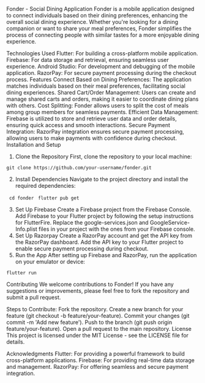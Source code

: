 Fonder - Social Dining Application
Fonder is a mobile application designed to connect individuals based on their dining preferences, enhancing the overall social dining experience. Whether you're looking for a dining companion or want to share your meal preferences, Fonder simplifies the process of connecting people with similar tastes for a more enjoyable dining experience.

Technologies Used
Flutter: For building a cross-platform mobile application.
Firebase: For data storage and retrieval, ensuring seamless user experience.
Android Studio: For development and debugging of the mobile application.
RazorPay: For secure payment processing during the checkout process.
Features
Connect Based on Dining Preferences:
The application matches individuals based on their meal preferences, facilitating social dining experiences.
Shared Cart/Order Management:
Users can create and manage shared carts and orders, making it easier to coordinate dining plans with others.
Cost Splitting:
Fonder allows users to split the cost of meals among group members for seamless payments.
Efficient Data Management:
Firebase is utilized to store and retrieve user data and order details, ensuring quick access and smooth interactions.
Secure Payment Integration:
RazorPay integration ensures secure payment processing, allowing users to make payments with confidence during checkout.
Installation and Setup
1. Clone the Repository
First, clone the repository to your local machine:

```git clone https://github.com/your-username/fonder.git```

2. Install Dependencies
Navigate to the project directory and install the required dependencies:

``` cd fonder```
``` flutter pub get```

3. Set Up Firebase
Create a Firebase project from the Firebase Console.
Add Firebase to your Flutter project by following the setup instructions for FlutterFire.
Replace the google-services.json and GoogleService-Info.plist files in your project with the ones from your Firebase console.
4. Set Up Razorpay
Create a RazorPay account and get the API key from the RazorPay dashboard.
Add the API key to your Flutter project to enable secure payment processing during checkout.
5. Run the App
After setting up Firebase and RazorPay, run the application on your emulator or device:

``` flutter run ```

Contributing
We welcome contributions to Fonder! If you have any suggestions or improvements, please feel free to fork the repository and submit a pull request.

Steps to Contribute:
Fork the repository.
Create a new branch for your feature (git checkout -b feature/your-feature).
Commit your changes (git commit -m 'Add new feature').
Push to the branch (git push origin feature/your-feature).
Open a pull request to the main repository.
License
This project is licensed under the MIT License - see the LICENSE file for details.

Acknowledgments
Flutter: For providing a powerful framework to build cross-platform applications.
Firebase: For providing real-time data storage and management.
RazorPay: For offering seamless and secure payment integration.
